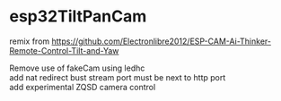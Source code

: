 # esp32TiltPanCam
remix from https://github.com/Electronlibre2012/ESP-CAM-Ai-Thinker-Remote-Control-Tilt-and-Yaw
  
Remove use of fakeCam using ledhc  
add nat redirect bust stream port must be next to http port  
add experimental ZQSD camera control  
